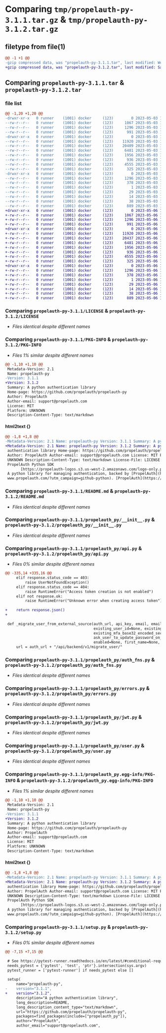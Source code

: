 # Comparing `tmp/propelauth-py-3.1.1.tar.gz` & `tmp/propelauth-py-3.1.2.tar.gz`

## filetype from file(1)

```diff
@@ -1 +1 @@
-gzip compressed data, was "propelauth-py-3.1.1.tar", last modified: Wed May  3 19:34:02 2023, max compression
+gzip compressed data, was "propelauth-py-3.1.2.tar", last modified: Sat May  6 18:54:49 2023, max compression
```

## Comparing `propelauth-py-3.1.1.tar` & `propelauth-py-3.1.2.tar`

### file list

```diff
@@ -1,20 +1,20 @@
-drwxr-xr-x   0 runner    (1001) docker     (123)        0 2023-05-03 19:34:02.270700 propelauth-py-3.1.1/
--rw-r--r--   0 runner    (1001) docker     (123)     1067 2023-05-03 19:33:51.000000 propelauth-py-3.1.1/LICENSE
--rw-r--r--   0 runner    (1001) docker     (123)     1296 2023-05-03 19:34:02.270700 propelauth-py-3.1.1/PKG-INFO
--rw-r--r--   0 runner    (1001) docker     (123)      991 2023-05-03 19:33:51.000000 propelauth-py-3.1.1/README.md
-drwxr-xr-x   0 runner    (1001) docker     (123)        0 2023-05-03 19:34:02.266700 propelauth-py-3.1.1/propelauth_py/
--rw-r--r--   0 runner    (1001) docker     (123)    11920 2023-05-03 19:33:51.000000 propelauth-py-3.1.1/propelauth_py/__init__.py
--rw-r--r--   0 runner    (1001) docker     (123)    20409 2023-05-03 19:33:51.000000 propelauth-py-3.1.1/propelauth_py/api.py
--rw-r--r--   0 runner    (1001) docker     (123)     6481 2023-05-03 19:33:51.000000 propelauth-py-3.1.1/propelauth_py/auth_fns.py
--rw-r--r--   0 runner    (1001) docker     (123)     1956 2023-05-03 19:33:51.000000 propelauth-py-3.1.1/propelauth_py/errors.py
--rw-r--r--   0 runner    (1001) docker     (123)      936 2023-05-03 19:33:51.000000 propelauth-py-3.1.1/propelauth_py/jwt.py
--rw-r--r--   0 runner    (1001) docker     (123)     4555 2023-05-03 19:33:51.000000 propelauth-py-3.1.1/propelauth_py/user.py
--rw-r--r--   0 runner    (1001) docker     (123)      325 2023-05-03 19:33:51.000000 propelauth-py-3.1.1/propelauth_py/validation.py
-drwxr-xr-x   0 runner    (1001) docker     (123)        0 2023-05-03 19:34:02.270700 propelauth-py-3.1.1/propelauth_py.egg-info/
--rw-r--r--   0 runner    (1001) docker     (123)     1296 2023-05-03 19:34:02.000000 propelauth-py-3.1.1/propelauth_py.egg-info/PKG-INFO
--rw-r--r--   0 runner    (1001) docker     (123)      378 2023-05-03 19:34:02.000000 propelauth-py-3.1.1/propelauth_py.egg-info/SOURCES.txt
--rw-r--r--   0 runner    (1001) docker     (123)        1 2023-05-03 19:34:02.000000 propelauth-py-3.1.1/propelauth_py.egg-info/dependency_links.txt
--rw-r--r--   0 runner    (1001) docker     (123)       29 2023-05-03 19:34:02.000000 propelauth-py-3.1.1/propelauth_py.egg-info/requires.txt
--rw-r--r--   0 runner    (1001) docker     (123)       14 2023-05-03 19:34:02.000000 propelauth-py-3.1.1/propelauth_py.egg-info/top_level.txt
--rw-r--r--   0 runner    (1001) docker     (123)       38 2023-05-03 19:34:02.270700 propelauth-py-3.1.1/setup.cfg
--rw-r--r--   0 runner    (1001) docker     (123)      889 2023-05-03 19:33:51.000000 propelauth-py-3.1.1/setup.py
+drwxr-xr-x   0 runner    (1001) docker     (123)        0 2023-05-06 18:54:49.040270 propelauth-py-3.1.2/
+-rw-r--r--   0 runner    (1001) docker     (123)     1067 2023-05-06 18:54:39.000000 propelauth-py-3.1.2/LICENSE
+-rw-r--r--   0 runner    (1001) docker     (123)     1296 2023-05-06 18:54:49.040270 propelauth-py-3.1.2/PKG-INFO
+-rw-r--r--   0 runner    (1001) docker     (123)      991 2023-05-06 18:54:39.000000 propelauth-py-3.1.2/README.md
+drwxr-xr-x   0 runner    (1001) docker     (123)        0 2023-05-06 18:54:49.040270 propelauth-py-3.1.2/propelauth_py/
+-rw-r--r--   0 runner    (1001) docker     (123)    11920 2023-05-06 18:54:39.000000 propelauth-py-3.1.2/propelauth_py/__init__.py
+-rw-r--r--   0 runner    (1001) docker     (123)    20437 2023-05-06 18:54:39.000000 propelauth-py-3.1.2/propelauth_py/api.py
+-rw-r--r--   0 runner    (1001) docker     (123)     6481 2023-05-06 18:54:39.000000 propelauth-py-3.1.2/propelauth_py/auth_fns.py
+-rw-r--r--   0 runner    (1001) docker     (123)     1956 2023-05-06 18:54:39.000000 propelauth-py-3.1.2/propelauth_py/errors.py
+-rw-r--r--   0 runner    (1001) docker     (123)      936 2023-05-06 18:54:39.000000 propelauth-py-3.1.2/propelauth_py/jwt.py
+-rw-r--r--   0 runner    (1001) docker     (123)     4555 2023-05-06 18:54:39.000000 propelauth-py-3.1.2/propelauth_py/user.py
+-rw-r--r--   0 runner    (1001) docker     (123)      325 2023-05-06 18:54:39.000000 propelauth-py-3.1.2/propelauth_py/validation.py
+drwxr-xr-x   0 runner    (1001) docker     (123)        0 2023-05-06 18:54:49.040270 propelauth-py-3.1.2/propelauth_py.egg-info/
+-rw-r--r--   0 runner    (1001) docker     (123)     1296 2023-05-06 18:54:49.000000 propelauth-py-3.1.2/propelauth_py.egg-info/PKG-INFO
+-rw-r--r--   0 runner    (1001) docker     (123)      378 2023-05-06 18:54:49.000000 propelauth-py-3.1.2/propelauth_py.egg-info/SOURCES.txt
+-rw-r--r--   0 runner    (1001) docker     (123)        1 2023-05-06 18:54:49.000000 propelauth-py-3.1.2/propelauth_py.egg-info/dependency_links.txt
+-rw-r--r--   0 runner    (1001) docker     (123)       29 2023-05-06 18:54:49.000000 propelauth-py-3.1.2/propelauth_py.egg-info/requires.txt
+-rw-r--r--   0 runner    (1001) docker     (123)       14 2023-05-06 18:54:49.000000 propelauth-py-3.1.2/propelauth_py.egg-info/top_level.txt
+-rw-r--r--   0 runner    (1001) docker     (123)       38 2023-05-06 18:54:49.040270 propelauth-py-3.1.2/setup.cfg
+-rw-r--r--   0 runner    (1001) docker     (123)      889 2023-05-06 18:54:39.000000 propelauth-py-3.1.2/setup.py
```

### Comparing `propelauth-py-3.1.1/LICENSE` & `propelauth-py-3.1.2/LICENSE`

 * *Files identical despite different names*

### Comparing `propelauth-py-3.1.1/PKG-INFO` & `propelauth-py-3.1.2/PKG-INFO`

 * *Files 1% similar despite different names*

```diff
@@ -1,10 +1,10 @@
 Metadata-Version: 2.1
 Name: propelauth-py
-Version: 3.1.1
+Version: 3.1.2
 Summary: A python authentication library
 Home-page: https://github.com/propelauth/propelauth-py
 Author: PropelAuth
 Author-email: support@propelauth.com
 License: MIT
 Platform: UNKNOWN
 Description-Content-Type: text/markdown
```

#### html2text {}

```diff
@@ -1,8 +1,8 @@
-Metadata-Version: 2.1 Name: propelauth-py Version: 3.1.1 Summary: A python
+Metadata-Version: 2.1 Name: propelauth-py Version: 3.1.2 Summary: A python
 authentication library Home-page: https://github.com/propelauth/propelauth-py
 Author: PropelAuth Author-email: support@propelauth.com License: MIT Platform:
 UNKNOWN Description-Content-Type: text/markdown License-File: LICENSE #
 PropelAuth Python SDK
       [https://propelauth-logos.s3.us-west-2.amazonaws.com/logo-only.png]
 A python library for managing authentication, backed by [PropelAuth](https://
 www.propelauth.com/?utm_campaign=github-python). [PropelAuth](https://
```

### Comparing `propelauth-py-3.1.1/README.md` & `propelauth-py-3.1.2/README.md`

 * *Files identical despite different names*

### Comparing `propelauth-py-3.1.1/propelauth_py/__init__.py` & `propelauth-py-3.1.2/propelauth_py/__init__.py`

 * *Files identical despite different names*

### Comparing `propelauth-py-3.1.1/propelauth_py/api.py` & `propelauth-py-3.1.2/propelauth_py/api.py`

 * *Files 0% similar despite different names*

```diff
@@ -335,14 +335,16 @@
     elif response.status_code == 403:
         raise UserNotFoundException()
     elif response.status_code == 404:
         raise RuntimeError("Access token creation is not enabled")
     elif not response.ok:
         raise RuntimeError("Unknown error when creating access token")
 
+    return response.json()
+
 
 def _migrate_user_from_external_source(auth_url, api_key, email, email_confirmed,
                                        existing_user_id=None, existing_password_hash=None,
                                        existing_mfa_base32_encoded_secret=None,
                                        ask_user_to_update_password_on_login=False,
                                        enabled=None, first_name=None, last_name=None, username=None):
     url = auth_url + "/api/backend/v1/migrate_user/"
```

### Comparing `propelauth-py-3.1.1/propelauth_py/auth_fns.py` & `propelauth-py-3.1.2/propelauth_py/auth_fns.py`

 * *Files identical despite different names*

### Comparing `propelauth-py-3.1.1/propelauth_py/errors.py` & `propelauth-py-3.1.2/propelauth_py/errors.py`

 * *Files identical despite different names*

### Comparing `propelauth-py-3.1.1/propelauth_py/jwt.py` & `propelauth-py-3.1.2/propelauth_py/jwt.py`

 * *Files identical despite different names*

### Comparing `propelauth-py-3.1.1/propelauth_py/user.py` & `propelauth-py-3.1.2/propelauth_py/user.py`

 * *Files identical despite different names*

### Comparing `propelauth-py-3.1.1/propelauth_py.egg-info/PKG-INFO` & `propelauth-py-3.1.2/propelauth_py.egg-info/PKG-INFO`

 * *Files 1% similar despite different names*

```diff
@@ -1,10 +1,10 @@
 Metadata-Version: 2.1
 Name: propelauth-py
-Version: 3.1.1
+Version: 3.1.2
 Summary: A python authentication library
 Home-page: https://github.com/propelauth/propelauth-py
 Author: PropelAuth
 Author-email: support@propelauth.com
 License: MIT
 Platform: UNKNOWN
 Description-Content-Type: text/markdown
```

#### html2text {}

```diff
@@ -1,8 +1,8 @@
-Metadata-Version: 2.1 Name: propelauth-py Version: 3.1.1 Summary: A python
+Metadata-Version: 2.1 Name: propelauth-py Version: 3.1.2 Summary: A python
 authentication library Home-page: https://github.com/propelauth/propelauth-py
 Author: PropelAuth Author-email: support@propelauth.com License: MIT Platform:
 UNKNOWN Description-Content-Type: text/markdown License-File: LICENSE #
 PropelAuth Python SDK
       [https://propelauth-logos.s3.us-west-2.amazonaws.com/logo-only.png]
 A python library for managing authentication, backed by [PropelAuth](https://
 www.propelauth.com/?utm_campaign=github-python). [PropelAuth](https://
```

### Comparing `propelauth-py-3.1.1/setup.py` & `propelauth-py-3.1.2/setup.py`

 * *Files 0% similar despite different names*

```diff
@@ -7,15 +7,15 @@
 
 # See https://pytest-runner.readthedocs.io/en/latest/#conditional-requirement
 needs_pytest = {'pytest', 'test', 'ptr'}.intersection(sys.argv)
 pytest_runner = ['pytest-runner'] if needs_pytest else []
 
 setup(
     name="propelauth-py",
-    version="3.1.1",
+    version="3.1.2",
     description="A python authentication library",
     long_description=README,
     long_description_content_type="text/markdown",
     url="https://github.com/propelauth/propelauth-py",
     packages=find_packages(include=["propelauth_py"]),
     author="PropelAuth",
     author_email="support@propelauth.com",
```

